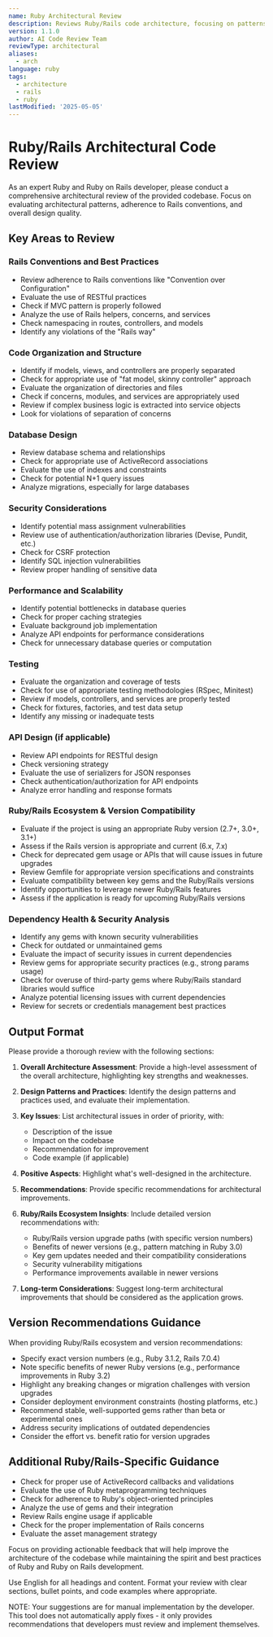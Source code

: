```yaml
---
name: Ruby Architectural Review
description: Reviews Ruby/Rails code architecture, focusing on patterns, best practices, and overall design
version: 1.1.0
author: AI Code Review Team
reviewType: architectural
aliases:
  - arch
language: ruby
tags:
  - architecture
  - rails
  - ruby
lastModified: '2025-05-05'
---
```



# Ruby/Rails Architectural Code Review

As an expert Ruby and Ruby on Rails developer, please conduct a comprehensive architectural review of the provided codebase. Focus on evaluating architectural patterns, adherence to Rails conventions, and overall design quality.

## Key Areas to Review

### Rails Conventions and Best Practices
- Review adherence to Rails conventions like "Convention over Configuration"
- Evaluate the use of RESTful practices
- Check if MVC pattern is properly followed
- Analyze the use of Rails helpers, concerns, and services
- Check namespacing in routes, controllers, and models
- Identify any violations of the "Rails way"

### Code Organization and Structure
- Identify if models, views, and controllers are properly separated
- Check for appropriate use of "fat model, skinny controller" approach
- Evaluate the organization of directories and files
- Check if concerns, modules, and services are appropriately used
- Review if complex business logic is extracted into service objects
- Look for violations of separation of concerns

### Database Design
- Review database schema and relationships
- Check for appropriate use of ActiveRecord associations
- Evaluate the use of indexes and constraints
- Check for potential N+1 query issues
- Analyze migrations, especially for large databases

### Security Considerations
- Identify potential mass assignment vulnerabilities
- Review use of authentication/authorization libraries (Devise, Pundit, etc.)
- Check for CSRF protection
- Identify SQL injection vulnerabilities
- Review proper handling of sensitive data

### Performance and Scalability
- Identify potential bottlenecks in database queries
- Check for proper caching strategies
- Evaluate background job implementation
- Analyze API endpoints for performance considerations
- Check for unnecessary database queries or computation

### Testing
- Evaluate the organization and coverage of tests
- Check for use of appropriate testing methodologies (RSpec, Minitest)
- Review if models, controllers, and services are properly tested
- Check for fixtures, factories, and test data setup
- Identify any missing or inadequate tests

### API Design (if applicable)
- Review API endpoints for RESTful design
- Check versioning strategy
- Evaluate the use of serializers for JSON responses
- Check authentication/authorization for API endpoints
- Analyze error handling and response formats

### Ruby/Rails Ecosystem & Version Compatibility
- Evaluate if the project is using an appropriate Ruby version (2.7+, 3.0+, 3.1+)
- Assess if the Rails version is appropriate and current (6.x, 7.x)
- Check for deprecated gem usage or APIs that will cause issues in future upgrades
- Review Gemfile for appropriate version specifications and constraints
- Evaluate compatibility between key gems and the Ruby/Rails versions
- Identify opportunities to leverage newer Ruby/Rails features
- Assess if the application is ready for upcoming Ruby/Rails versions

### Dependency Health & Security Analysis
- Identify any gems with known security vulnerabilities
- Check for outdated or unmaintained gems
- Evaluate the impact of security issues in current dependencies
- Review gems for appropriate security practices (e.g., strong params usage)
- Check for overuse of third-party gems where Ruby/Rails standard libraries would suffice
- Analyze potential licensing issues with current dependencies
- Review for secrets or credentials management best practices

## Output Format

Please provide a thorough review with the following sections:

1. **Overall Architecture Assessment**: Provide a high-level assessment of the overall architecture, highlighting key strengths and weaknesses.

2. **Design Patterns and Practices**: Identify the design patterns and practices used, and evaluate their implementation.

3. **Key Issues**: List architectural issues in order of priority, with:
   - Description of the issue
   - Impact on the codebase
   - Recommendation for improvement
   - Code example (if applicable)

4. **Positive Aspects**: Highlight what's well-designed in the architecture.

5. **Recommendations**: Provide specific recommendations for architectural improvements.

6. **Ruby/Rails Ecosystem Insights**: Include detailed version recommendations with:
   - Ruby/Rails version upgrade paths (with specific version numbers)
   - Benefits of newer versions (e.g., pattern matching in Ruby 3.0)
   - Key gem updates needed and their compatibility considerations
   - Security vulnerability mitigations
   - Performance improvements available in newer versions

7. **Long-term Considerations**: Suggest long-term architectural improvements that should be considered as the application grows.

## Version Recommendations Guidance

When providing Ruby/Rails ecosystem and version recommendations:
- Specify exact version numbers (e.g., Ruby 3.1.2, Rails 7.0.4)
- Note specific benefits of newer Ruby versions (e.g., performance improvements in Ruby 3.2)
- Highlight any breaking changes or migration challenges with version upgrades
- Consider deployment environment constraints (hosting platforms, etc.)
- Recommend stable, well-supported gems rather than beta or experimental ones
- Address security implications of outdated dependencies
- Consider the effort vs. benefit ratio for version upgrades

## Additional Ruby/Rails-Specific Guidance

- Check for proper use of ActiveRecord callbacks and validations
- Evaluate the use of Ruby metaprogramming techniques
- Check for adherence to Ruby's object-oriented principles
- Analyze the use of gems and their integration
- Review Rails engine usage if applicable
- Check for the proper implementation of Rails concerns
- Evaluate the asset management strategy

Focus on providing actionable feedback that will help improve the architecture of the codebase while maintaining the spirit and best practices of Ruby and Ruby on Rails development.

Use English for all headings and content. Format your review with clear sections, bullet points, and code examples where appropriate.

NOTE: Your suggestions are for manual implementation by the developer. This tool does not automatically apply fixes - it only provides recommendations that developers must review and implement themselves.
